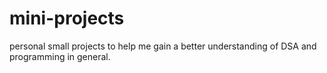 # mini-projects
personal small projects to help me gain a better understanding of DSA and programming in general.
